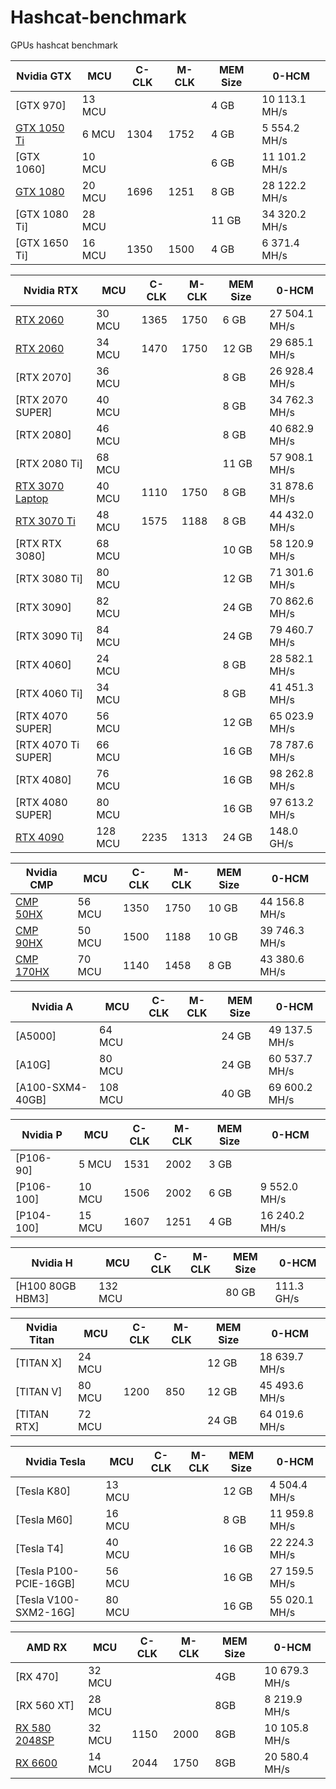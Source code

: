 # Hashcat-benchmark

GPUs hashcat benchmark


| Nvidia GTX  | MCU | C-CLK | M-CLK | MEM Size |  0-HCM |
| --- | --- | --- | --- | --- | --- |
| [GTX 970] | 13 MCU |  |  | 4 GB | 10 113.1 MH/s |
| [GTX 1050 Ti](https://github.com/AndryhaMSK/Hashcat-benchmark/blob/main/Nvidia%20GTX%201050%20Ti%204%20GB%2C%206MCU) | 6 MCU | 1304 | 1752 | 4 GB | 5 554.2 MH/s |
| [GTX 1060] | 10 MCU |  |  | 6 GB | 11 101.2 MH/s |
| [GTX 1080](https://github.com/AndryhaMSK/Hashcat-benchmark/blob/main/Nvidia%20GTX%201080%208%20GB%2C%2020MCU) | 20 MCU | 1696 | 1251 | 8 GB | 28 122.2 MH/s |
| [GTX 1080 Ti] | 28 MCU |  |  | 11 GB | 34 320.2 MH/s |
| [GTX 1650 Ti] | 16 MCU | 1350 | 1500 | 4 GB | 6 371.4 MH/s |

| Nvidia RTX  | MCU | C-CLK | M-CLK | MEM Size |  0-HCM |
| --- | --- | --- | --- | --- | --- |
| [RTX 2060](https://github.com/AndryhaMSK/Hashcat-benchmark/blob/main/Nvidia%20RTX%202060%206%20GB%2C%2030MCU) | 30 MCU | 1365 | 1750 | 6 GB | 27 504.1 MH/s |
| [RTX 2060](https://github.com/AndryhaMSK/Hashcat-benchmark/blob/main/Nvidia%20RTX%202060%2012%20GB%2C%2034MCU) | 34 MCU | 1470 | 1750 | 12 GB | 29 685.1 MH/s |
| [RTX 2070] | 36 MCU |  |  | 8 GB | 26 928.4 MH/s |
| [RTX 2070 SUPER] | 40 MCU |  |  | 8 GB | 34 762.3 MH/s |
| [RTX 2080] | 46 MCU |  |  | 8 GB | 40 682.9 MH/s |
| [RTX 2080 Ti] | 68 MCU |  |  | 11 GB | 57 908.1 MH/s |
| [RTX 3070 Laptop](https://github.com/AndryhaMSK/Hashcat-benchmark/blob/main/Nvidia%20RTX%203070%20Laptop%208%20GB%2C%2040MCU) | 40 MCU | 1110 | 1750 | 8 GB | 31 878.6 MH/s |
| [RTX 3070 Ti](https://github.com/AndryhaMSK/Hashcat-benchmark/blob/main/Nvidia%20RTX%203070%20Ti%208%20GB%2C%2048MCU) | 48 MCU | 1575 | 1188 | 8 GB | 44 432.0 MH/s |
| [RTX RTX 3080] | 68 MCU |  |  | 10 GB | 58 120.9 MH/s |
| [RTX 3080 Ti] | 80 MCU |  |  | 12 GB | 71 301.6 MH/s |
| [RTX 3090] | 82 MCU |  |  | 24 GB | 70 862.6 MH/s |
| [RTX 3090 Ti] | 84 MCU |  |  | 24 GB | 79 460.7 MH/s |
| [RTX 4060] | 24 MCU |  |  | 8 GB | 28 582.1 MH/s |
| [RTX 4060 Ti] | 34 MCU |  |  | 8 GB | 41 451.3 MH/s |
| [RTX 4070 SUPER] | 56 MCU |  |  | 12 GB | 65 023.9 MH/s |
| [RTX 4070 Ti SUPER] | 66 MCU |  |  | 16 GB | 78 787.6 MH/s |
| [RTX 4080] | 76 MCU |  |  | 16 GB | 98 262.8 MH/s |
| [RTX 4080 SUPER] | 80 MCU |  |  | 16 GB | 97 613.2 MH/s |
| [RTX 4090](https://github.com/AndryhaMSK/Hashcat-benchmark/blob/main/Nvidia%20RTX%204090%2024%20GB%2C%20128MCU) | 128 MCU | 2235 | 1313 | 24 GB | 148.0 GH/s |



| Nvidia CMP  | MCU | C-CLK | M-CLK | MEM Size |  0-HCM |
| --- | --- | --- | --- | --- | --- |
| [CMP 50HX](https://github.com/AndryhaMSK/Hashcat-benchmark/blob/main/Nvidia%20CMP%2050HX%2010%20GB%2C%2056MCU) | 56 MCU | 1350 | 1750 | 10 GB | 44 156.8 MH/s |
| [CMP 90HX](https://github.com/AndryhaMSK/Hashcat-benchmark/blob/main/Nvidia%20CMP%2050HX%2010%20GB%2C%2056MCU) | 50 MCU | 1500 | 1188 | 10 GB | 39 746.3 MH/s |
| [CMP 170HX](https://github.com/AndryhaMSK/Hashcat-benchmark/blob/main/Nvidia%20CMP%20170HX%208%20GB%2C%2070MCU.txt) | 70 MCU | 1140 | 1458 | 8 GB | 43 380.6 MH/s |


| Nvidia A  | MCU | C-CLK | M-CLK | MEM Size |  0-HCM |
| --- | --- | --- | --- | --- | --- |
| [A5000] | 64 MCU |  |  | 24 GB | 49 137.5 MH/s |
| [A10G] | 80 MCU |  |  | 24 GB | 60 537.7 MH/s |
| [A100-SXM4-40GB] | 108 MCU |  |  | 40 GB | 69 600.2 MH/s |

| Nvidia P  | MCU | C-CLK | M-CLK | MEM Size |  0-HCM |
| --- | --- | --- | --- | --- | --- |
| [P106-90] | 5 MCU | 1531 | 2002 | 3 GB |  |
| [P106-100] | 10 MCU | 1506 | 2002 | 6 GB | 9 552.0 MH/s |
| [P104-100] | 15 MCU | 1607 | 1251 | 4 GB | 16 240.2 MH/s |

| Nvidia H  | MCU | C-CLK | M-CLK | MEM Size |  0-HCM |
| --- | --- | --- | --- | --- | --- |
| [H100 80GB HBM3] | 132 MCU |  |  | 80 GB | 111.3 GH/s |


| Nvidia Titan  | MCU | C-CLK | M-CLK | MEM Size |  0-HCM |
| --- | --- | --- | --- | --- | --- |
| [TITAN X] | 24 MCU |  |  | 12 GB | 18 639.7 MH/s |
| [TITAN V] | 80 MCU | 1200 | 850 | 12 GB | 45 493.6 MH/s |
| [TITAN RTX] | 72 MCU |  |  | 24 GB | 64 019.6 MH/s |

| Nvidia Tesla  | MCU | C-CLK | M-CLK | MEM Size |  0-HCM |
| --- | --- | --- | --- | --- | --- |
| [Tesla K80] | 13 MCU |  |  | 12 GB | 4 504.4 MH/s |
| [Tesla M60] | 16 MCU |  |  | 8 GB | 11 959.8 MH/s |
| [Tesla T4] | 40 MCU |  |  | 16 GB | 22 224.3 MH/s |
| [Tesla P100-PCIE-16GB] | 56 MCU |  |  | 16 GB | 27 159.5 MH/s |
| [Tesla V100-SXM2-16G] | 80 MCU |  |  | 16 GB | 55 020.1 MH/s |

| AMD RX  | MCU | C-CLK | M-CLK | MEM Size |  0-HCM |
| --- | --- | --- | --- | --- | --- |
| [RX 470] | 32 MCU ||| 4GB | 10 679.3 MH/s |
| [RX 560 XT] | 28 MCU ||| 8GB | 8 219.9 MH/s |
| [RX 580 2048SP](https://github.com/AndryhaMSK/Hashcat-benchmark/blob/main/AMD/AMD%20RX%20580%202048SP%2C%2032MCU) | 32 MCU | 1150 | 2000 | 8GB | 10 105.8 MH/s |
| [RX 6600](https://github.com/AndryhaMSK/Hashcat-benchmark/blob/main/AMD/AMD%20RX%206600%208%20GB%2C%2014MCU) | 14 MCU | 2044 | 1750 | 8GB | 20 580.4 MH/s |

